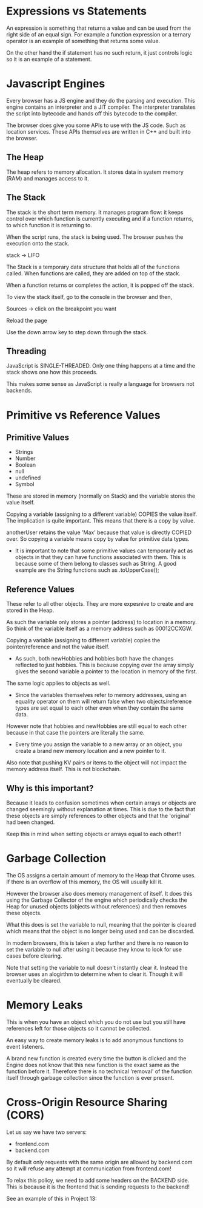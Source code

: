 # Expressions vs Statements

An expression is something that returns a value and can be used from the right side of an equal sign. For example a function expression or a ternary operator is an example of something that returns some value.

On the other hand the if statement has no such return, it just controls logic so it is an example of a statement.

# Javascript Engines

Every browser has a JS engine and they do the parsing and execution. This engine contains an interpreter and a JIT compiler. The interpreter translates the script into bytecode and hands off this bytecode to the compiler.

The browser does give you some APIs to use with the JS code. Such as location services. These APIs themselves are written in C++ and built into the browser.

## The Heap

The heap refers to memory allocation. It stores data in system memory (RAM) and manages access to it.

## The Stack

The stack is the short term memory. It manages program flow: it keeps control over which function is currently executing and if a function returns, to which function it is returning to.

When the script runs, the stack is being used. The browser pushes the execution onto the stack.

stack -> LIFO

The Stack is a temporary data structure that holds all of the functions called. When functions are called, they are added on top of the stack.

When a function returns or completes the action, it is popped off the stack.

To view the stack itself, go to the console in the browser and then,

Sources -> click on the breakpoint you want

Reload the page

Use the down arrow key to step down through the stack.

## Threading

JavaScript is SINGLE-THREADED. Only one thing happens at a time and the stack shows one how this proceeds.

This makes some sense as JavaScript is really a language for browsers not backends.

# Primitive vs Reference Values

## Primitive Values

- Strings
- Number
- Boolean
- null
- undefined
- Symbol

These are stored in memory (normally on Stack) and the variable stores the value itself.

Copying a variable (assigning to a different variable) COPIES the value itself. The implication is quite important. This means that there is a copy by value.

<script>
let userName = "Max";
let anotherUser = userName;
userName = 'Manuel';
</script>

anotherUser retains the value 'Max' because that value is directly COPIED over. So copying a variable means copy by value for primitive data types.

* It is important to note that some primitive values can temporarily act as objects in that they can have functions associated with them. This is because some of them belong to classes such as String. A good example are the String functions such as .toUpperCase();

## Reference Values

These refer to all other objects. They are more expesnive to create and are stored in the Heap.

As such the variable only stores a pointer (address) to location in a memory. So think of the variable itself as a memory address such as 00012CCXGW.

Copying a variable (assigning to different variable) copies the pointer/reference and not the value itself.

<script>
let hobbies = ["Sports"];
let newHobbies = hobbies;

hobbies.push("Cooking");

console.log(hobbies); // Sports, Cooking
console.log(newHobbies); // Sports, Cooking

console.log(newHobbies = hobbies); //Output: true

let person1 = { age: 30 };
let person2 = { age: 30 };

console.log(person1===person2); // Output: false
</script>

- As such, both newHobbies and hobbies both have the changes reflected to just hobbies. This is because copying over the array simply gives the second variable a pointer to the location in memory of the first.

The same logic applies to objects as well.

- Since the variables themselves refer to memory addresses, using an equality operator on them will return false when two objects/reference types are set equal to each other even when they contain the same data.

However note that hobbies and newHobbies are still equal to each other because in that case the pointers are literally the same.

- Every time you assign the variable to a new array or an object, you create a brand new memory location and a new pointer to it.

Also note that pushing KV pairs or items to the object will not impact the memory address itself. This is not blockchain.

## Why is this important?

Because it leads to confusion sometimes when certain arrays or objects are changed seemingly without explanation at times. This is due to the fact that these objects are simply references to other objects and that the 'original' had been changed.

Keep this in mind when setting objects or arrays equal to each other!!!

# Garbage Collection

The OS assigns a certain amount of memory to the Heap that Chrome uses. If there is an overflow of this memory, the OS will usually kill it.

However the browser also does memory management of itself. It does this using the Garbage Collector of the engine which periodically checks the Heap for unused objects (objects without references) and then removes these objects.

<script>

let person = {name: 'Max'};
person = null;

</script>

What this does is set the variable to null, meaning that the pointer is cleared which means that the object is no longer being used and can be discarded.

In modern browsers, this is taken a step further and there is no reason to set the variable to null after using it because they know to look for use cases before clearing.

Note that setting the variable to null doesn't instantly clear it. Instead the browser uses an alogirthm to determine when to clear it. Though it will eventually be cleared.

# Memory Leaks

This is when you have an object which you do not use but you still have references left for those objects so it cannot be collected.

An easy way to create memory leaks is to add anonymous functions to event listeners.

<script>
let hobbies = ["a","b","c"];
attackBtn.addEventListener("click", function (){
    console.log(hobbies);
});
</script>

A brand new function is created every time the button is clicked and the Engine does not know that this new function is the exact same as the function before it. Therefore there is no technical 'removal' of the function itself through garbage collection since the function is ever present. 

# Cross-Origin Resource Sharing (CORS)

Let us say we have two servers:

* frontend.com
* backend.com

By default only requests with the same origin are allowed by backend.com so it will refuse any attempt at communication from frontend.com!

To relax this policy, we need to add some headers on the BACKEND side. This is because it is the frontend that is sending requests to the backend!

See an example of this in Project 13:

<script>
    // CORS Policy
app.use((req, res, next) => {
  res.setHeader("Access-Control-Allow-Origin", "*");
  res.setHeader("Access-Control-Allow-Methods", "POST, GET, OPTIONS");
  res.setHeader("Access-Control-Allow-Headers", "Content-Type");
});
</script>